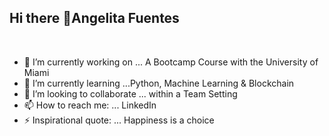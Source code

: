 ## Hi there 👋Angelita Fuentes

<div>
  
<br />
<p>

- 🔭 I’m currently working on ... A Bootcamp Course with the University of Miami
- 🌱 I’m currently learning ...Python, Machine Learning & Blockchain
- 👯 I’m looking to collaborate ... within a Team Setting
- 📫 How to reach me: ... LinkedIn 
- ⚡ Inspirational quote: ... Happiness is a choice

</h4>
</div>
